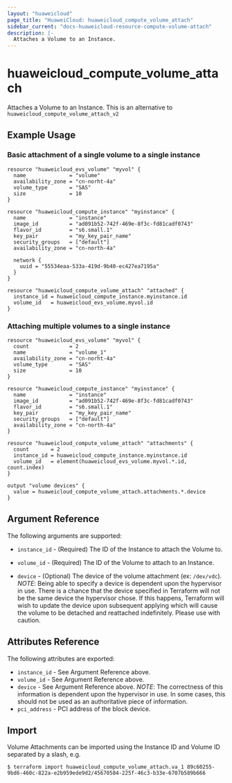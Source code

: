 ```yaml
---
layout: "huaweicloud"
page_title: "HuaweiCloud: huaweicloud_compute_volume_attach"
sidebar_current: "docs-huaweicloud-resource-compute-volume-attach"
description: |-
  Attaches a Volume to an Instance.
---
```


# huaweicloud\_compute\_volume_attach

Attaches a Volume to an Instance.
This is an alternative to `huaweicloud_compute_volume_attach_v2`

## Example Usage

### Basic attachment of a single volume to a single instance

```hcl
resource "huaweicloud_evs_volume" "myvol" {
  name              = "volume"
  availability_zone = "cn-norht-4a"
  volume_type       = "SAS"
  size              = 10
}

resource "huaweicloud_compute_instance" "myinstance" {
  name              = "instance"
  image_id          = "ad091b52-742f-469e-8f3c-fd81cadf0743"
  flavor_id         = "s6.small.1"
  key_pair          = "my_key_pair_name"
  security_groups   = ["default"]
  availability_zone = "cn-north-4a"

  network {
    uuid = "55534eaa-533a-419d-9b40-ec427ea7195a"
  }
}

resource "huaweicloud_compute_volume_attach" "attached" {
  instance_id = huaweicloud_compute_instance.myinstance.id
  volume_id   = huaweicloud_evs_volume.myvol.id
}
```

### Attaching multiple volumes to a single instance

```hcl
resource "huaweicloud_evs_volume" "myvol" {
  count             = 2
  name              = "volume_1"
  availability_zone = "cn-norht-4a"
  volume_type       = "SAS"
  size              = 10
}

resource "huaweicloud_compute_instance" "myinstance" {
  name              = "instance"
  image_id          = "ad091b52-742f-469e-8f3c-fd81cadf0743"
  flavor_id         = "s6.small.1"
  key_pair          = "my_key_pair_name"
  security_groups   = ["default"]
  availability_zone = "cn-north-4a"
}

resource "huaweicloud_compute_volume_attach" "attachments" {
  count       = 2
  instance_id = huaweicloud_compute_instance.myinstance.id
  volume_id   = element(huaweicloud_evs_volume.myvol.*.id, count.index)
}

output "volume devices" {
  value = huaweicloud_compute_volume_attach.attachments.*.device
}
```

## Argument Reference

The following arguments are supported:

* `instance_id` - (Required) The ID of the Instance to attach the Volume to.

* `volume_id` - (Required) The ID of the Volume to attach to an Instance.

* `device` - (Optional) The device of the volume attachment (ex: `/dev/vdc`).
  _NOTE_: Being able to specify a device is dependent upon the hypervisor in
  use. There is a chance that the device specified in Terraform will not be
  the same device the hypervisor chose. If this happens, Terraform will wish
  to update the device upon subsequent applying which will cause the volume
  to be detached and reattached indefinitely. Please use with caution.

## Attributes Reference

The following attributes are exported:

* `instance_id` - See Argument Reference above.
* `volume_id` - See Argument Reference above.
* `device` - See Argument Reference above. _NOTE_: The correctness of this
  information is dependent upon the hypervisor in use. In some cases, this
  should not be used as an authoritative piece of information.
* `pci_address` - PCI address of the block device.

## Import

Volume Attachments can be imported using the Instance ID and Volume ID
separated by a slash, e.g.

```
$ terraform import huaweicloud_compute_volume_attach.va_1 89c60255-9bd6-460c-822a-e2b959ede9d2/45670584-225f-46c3-b33e-6707b589b666
```
